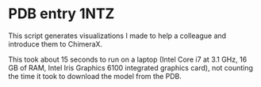 # PDB entry 1NTZ

This script generates visualizations I made to help a colleague and introduce
them to ChimeraX.

This took about 15 seconds to run on a laptop (Intel Core i7 at 3.1 GHz, 16 GB
of RAM, Intel Iris Graphics 6100 integrated graphics card), not counting the
time it took to download the model from the PDB.
